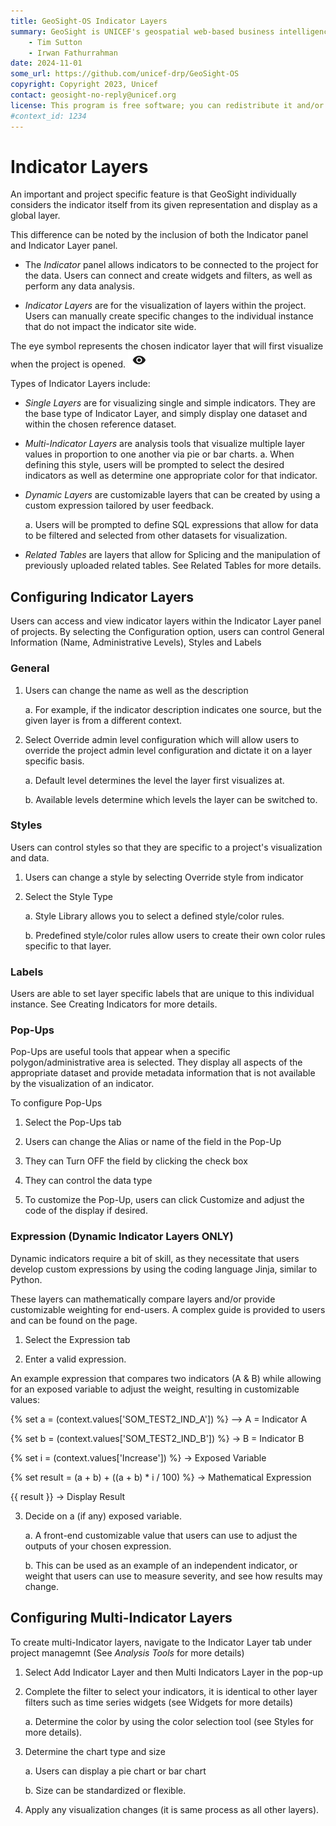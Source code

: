 ```yaml
---
title: GeoSight-OS Indicator Layers
summary: GeoSight is UNICEF's geospatial web-based business intelligence platform.
    - Tim Sutton
    - Irwan Fathurrahman
date: 2024-11-01
some_url: https://github.com/unicef-drp/GeoSight-OS
copyright: Copyright 2023, Unicef
contact: geosight-no-reply@unicef.org
license: This program is free software; you can redistribute it and/or modify it under the terms of the GNU Affero General Public License as published by the Free Software Foundation; either version 3 of the License, or (at your option) any later version.
#context_id: 1234
---
```


# Indicator Layers
An important and project specific feature is that GeoSight individually considers the indicator itself from its given representation and display as a global layer. 

This difference can be noted by the inclusion of both the Indicator panel and Indicator Layer panel. 

- The _Indicator_ panel allows indicators to be connected to the project for the data. Users can connect and create widgets and filters, as well as perform any data analysis.

- _Indicator Layers_ are for the visualization of layers within the project. Users can manually create specific changes to the individual instance that do not impact the indicator site wide.

The eye symbol   represents the chosen indicator layer that will first visualize when the project is opened. ![Alt text](image-22.png)

Types of Indicator Layers include:

- _Single Layers_ are for visualizing single and simple indicators. They are the base type of Indicator Layer, and simply display one dataset and within the chosen reference dataset.
- _Multi-Indicator Layers_ are analysis tools that visualize multiple layer values in proportion to one another via pie or bar charts. 
    a. When defining this style, users will be prompted to select the desired indicators as well as determine one appropriate color for that indicator. 

-  _Dynamic Layers_ are customizable layers that can be created by using a custom expression tailored by user feedback.

    a. Users will be prompted to define SQL expressions that allow for data to be filtered and selected from other datasets for visualization.

- _Related Tables_ are layers that allow for Splicing and the manipulation of previously uploaded related tables. See Related Tables for more details.

## Configuring Indicator Layers
Users can access and view indicator layers within the Indicator Layer panel of projects. By selecting the Configuration      option, users can control General Information (Name, Administrative Levels), Styles and Labels

### General

1.	Users can change the name as well as the description

    a.	For example, if the indicator description indicates one source, but the given layer is from a different context. 

2.	Select Override admin level configuration which will allow users to override the project admin level configuration and dictate it on a layer specific basis.

    a.	Default level determines the level the layer first visualizes at.

    b.	Available levels determine which levels the layer can be switched to.

### Styles

Users can control styles so that they are specific to a project's visualization and data.

1.	Users can change a style by selecting Override style from indicator

2.	Select the Style Type

    a. Style Library allows you to select a defined style/color rules. 
    
    b. Predefined style/color rules allow users to create their own color rules specific to that layer.

### Labels

Users are able to set layer specific labels that are unique to this individual instance. See Creating Indicators for more details.

### Pop-Ups

Pop-Ups are useful tools that appear when a specific polygon/administrative area is selected. They display all aspects of the appropriate dataset and provide metadata information that is not available by the visualization of an indicator.

To configure Pop-Ups

1.	Select the Pop-Ups tab

2.	Users can change the Alias or name of the field in the Pop-Up

3.	They can Turn OFF the field by clicking the check box

4.	They can control the data type

5.	To customize the Pop-Up, users can click Customize and adjust the code of the display if desired.

### Expression (Dynamic Indicator Layers ONLY)

Dynamic indicators require a bit of skill, as they necessitate that users develop custom expressions by using the coding language Jinja, similar to Python. 

These layers can mathematically compare layers and/or provide customizable weighting for end-users. A complex guide is provided to users and can be found on the page.

1.	Select the Expression tab

2.	Enter a valid expression.

An example expression that compares two indicators (A & B) while allowing for an exposed variable to adjust the weight, resulting in customizable values:

{% set a = (context.values['SOM_TEST2_IND_A']) %} –> A = Indicator A

{% set b = (context.values['SOM_TEST2_IND_B']) %} -> B =  Indicator B

{% set i = (context.values['Increase']) %} -> Exposed Variable

{% set result = (a + b) + ((a + b) * i / 100) %} -> Mathematical Expression

{{ result }} -> Display Result

3.	Decide on a (if any) exposed variable.


    a.	A front-end customizable value that users can use to adjust the outputs of your chosen expression.

    b.	This can be used as an example of an independent indicator, or weight that users can use to measure severity, and see how results may change.

## Configuring Multi-Indicator Layers
To create multi-Indicator layers, navigate to the Indicator Layer tab under project managemnt (See _Analysis Tools_ for more details)

1.	Select Add Indicator Layer and then Multi Indicators Layer in the pop-up

2.	Complete the filter to select your indicators, it is identical to other layer filters such as time series widgets (see Widgets for more details)

    a.	Determine the color by using the color selection tool (see Styles for more details).

3.	Determine the chart type and size

    a. Users can display a pie chart or bar chart

    b. Size can be standardized or flexible.

4. Apply any visualization changes (it is same process as all other layers).